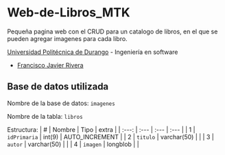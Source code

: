# Web-de-Libros_MTK
Pequeña pagina web con el CRUD para un catalogo de libros, en el que se pueden agregar imagenes para cada libro.

[Universidad Politécnica de Durango](http://www.unipolidgo.edu.mx/sitio/) - Ingeniería en software
- [Francisco Javier Rivera](https://github.com/MierderTheKat)

## Base de datos utilizada

Nombre de la base de datos: `imagenes`

Nombre de la tabla: `libros`

Estructura:
| #     | Nombre       | Tipo        | extra          |
| :---: | :---         | :---        | :---           |
| 1     | `idPrimaria` | int(9)      | AUTO_INCREMENT |
| 2     | `titulo`     | varchar(50) |                |
| 3     | `autor`      | varchar(50) |                |
| 4     | `imagen`     | longblob    |                |
